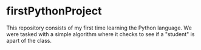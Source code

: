 # firstPythonProject

This repository consists of my first time learning the Python language. We were tasked with a simple algorithm where it checks to see if a "student" is apart of the 
class.
